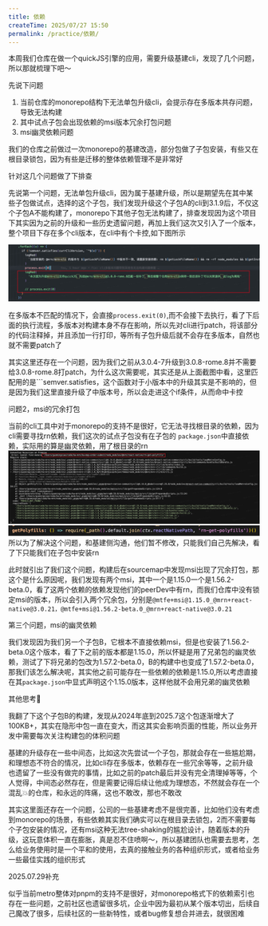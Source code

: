 ```yaml
---
title: 依赖
createTime: 2025/07/27 15:50
permalink: /practice/依赖/
---
```


本周我们仓库在做一个quickJS引擎的应用，需要升级基建cli，发现了几个问题，所以那就梳理下吧～

先说下问题
1. 当前仓库的monorepo结构下无法单包升级cli，会提示存在多版本共存问题，导致无法构建
2. 其中试点子包会出现依赖的msi版本冗余打包问题
3. msi幽灵依赖问题

我们的仓库之前做过一次monorepo的基建改造，部分包做了子包安装，有些又在根目录锁包，因为有些是迁移的整体依赖管理不是非常好

针对这几个问题做了下排查

先说第一个问题，无法单包升级cli，因为属于基建升级，所以是期望先在其中某些子包做试点，选择的这个子包，我们发现升级这个子包A的cli到3.1.9后，不仅这个子包A不能构建了，monorepo下其他子包无法构建了，排查发现因为这个项目下其实因为之前的升级和一些历史遗留问题，再加上我们这次又引入了一个版本，整个项目下存在多个cli版本，在cli中有个卡控,如下图所示

![alt text](./img/cli卡控截图.png)

在多版本不匹配的情况下，会直接```process.exit(0)```,而不会接下去执行，看了下后面的执行流程，多版本对构建本身不存在影响，所以先对cli进行patch，将该部分的代码注释掉，并且添加一行打印，等所有子包升级后就不会存在多版本，自然也就不需要patch了

其实这里还存在一个问题，因为我们之前从3.0.4-7升级到3.0.8-rome.8并不需要给3.0.8-rome.8打patch，为什么这次需要呢，其实还是从上面截图中看，这里匹配用的是```semver.satisfies，这个函数对于小版本中的升级其实是不影响的，但是因为我们这里直接升级了中版本号，所以会走进这个if条件，从而命中卡控

问题2，msi的冗余打包

当前的cli工具中对于monorepo的支持不是很好，它无法寻找根目录的依赖，因为cli需要寻找rn依赖，我们这次的试点子包没有在子包的 ```package.json```中直接依赖，实际用的算是幽灵依赖，用了根目录的rn
![alt text](./img/寻找rn报错.png)
![alt text](./img/寻找rn地址的代码行.png)
所以为了解决这个问题，和基建侧沟通，他们暂不修改，只能我们自己先解决，看了下只能我们在子包中安装rn

此时就引出了我们这个问题，构建后在sourcemap中发现msi出现了冗余打包，那这个是什么原因呢，我们发现有两个msi，其中一个是1.15.0一个是1.56.2-beta.0，看了这两个依赖的依赖发现他们的peerDev中有rn，而我们仓库中没有锁定msi的版本，所以会引入两个冗余包，分别是```@mtfe+msi@1.15.0_@mrn+react-native@3.0.21，@mtfe+msi@1.56.2-beta.0_@mrn+react-native@3.0.21```

第三个问题，msi的幽灵依赖

我们发现因为我们另一个子包B，它根本不直接依赖msi，但是也安装了1.56.2-beta.0这个版本，看了下之前的版本都是1.15.0，所以怀疑是用了兄弟包的幽灵依赖，测试了下将兄弟的包改为1.57.2-beta.0，B的构建中也变成了1.57.2-beta.0，那我们该怎么解决呢，其实他之前可能存在一些依赖的依赖是1.15.0,所以考虑直接在其```package.json```中显式声明这个1.15.0版本，这样他就不会用兄弟的幽灵依赖


其他思考🤔

我翻了下这个子包B的构建，发现从2024年底到2025.7这个包逐渐增大了100KB+，其实在隐形中包一直在变大，而这其实会影响页面的性能，所以业务开发中需要每次关注构建包的体积问题

基建的升级存在一些中间态，比如这次先尝试一个子包，那就会存在一些尴尬期，和理想态不符合的情况，比如cli存在多版本，依赖存在一些冗余等等，之前升级也遗留了一些没有做完的事情，比如之前的patch最后并没有完全清理掉等等，个人觉得，中间态必然存在，但是需要记得后续让他成为理想态，不然就会存在一个混乱💥的仓库，和永远的阵痛，这也不敢改，那也不敢改

其实这里面还存在一个问题，公司的一些基建考虑不是很完善，比如他们没有考虑到monorepo的场景，有些依赖其实我们确实可以在根目录去锁包，2而不需要每个子包安装的情况，还有msi这种无法tree-shaking的尴尬设计，随着版本的升级，这玩意体积一直在膨胀，真是忍不住喷啊～，所以基建团队也需要去思考，怎么给业务使用时是一个平和的使用，去真的接触业务的各种组织形式，或者给业务一些最佳实践的组织形式



2025.07.29补充

似乎当前metro整体对pnpm的支持不是很好，对monorepo格式下的依赖索引也存在一些问题，之前社区也遗留很多坑，企业中因为最初从某个版本切出，后续自己魔改了很多，后续社区的一些新特性，或者bug修复想合并进去，就很困难